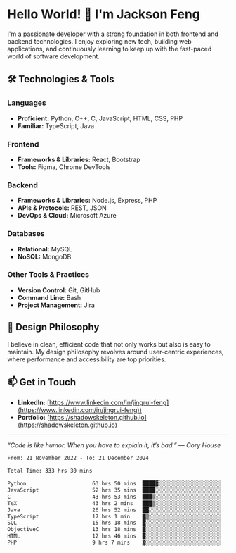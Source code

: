 # Hello World! 👋 I'm Jackson Feng

I'm a passionate developer with a strong foundation in both frontend and backend technologies. I enjoy exploring new tech, building web applications, and continuously learning to keep up with the fast-paced world of software development.

## 🛠 Technologies & Tools

### Languages
- **Proficient:** Python, C++, C, JavaScript, HTML, CSS, PHP
- **Familiar:** TypeScript, Java

### Frontend
- **Frameworks & Libraries:** React, Bootstrap
- **Tools:** Figma, Chrome DevTools

### Backend
- **Frameworks & Libraries:** Node.js, Express, PHP
- **APIs & Protocols:** REST, JSON
- **DevOps & Cloud:** Microsoft Azure

### Databases
- **Relational:** MySQL
- **NoSQL:** MongoDB

### Other Tools & Practices
- **Version Control:** Git, GitHub
- **Command Line:** Bash
- **Project Management:** Jira


## 🎨 Design Philosophy

I believe in clean, efficient code that not only works but also is easy to maintain. My design philosophy revolves around user-centric experiences, where performance and accessibility are top priorities.

## 📫 Get in Touch

- **LinkedIn:** [https://www.linkedin.com/in/jingrui-feng](https://www.linkedin.com/in/jingrui-feng))
- **Portfolio:** [https://shadowskeleton.github.io](https://shadowskeleton.github.io)

---

*“Code is like humor. When you have to explain it, it’s bad.” — Cory House*



<!--START_SECTION:waka-->

```txt
From: 21 November 2022 - To: 21 December 2024

Total Time: 333 hrs 30 mins

Python                     63 hrs 50 mins  ████▓░░░░░░░░░░░░░░░░░░░░   19.14 %
JavaScript                 52 hrs 35 mins  ████░░░░░░░░░░░░░░░░░░░░░   15.77 %
C                          43 hrs 53 mins  ███▒░░░░░░░░░░░░░░░░░░░░░   13.16 %
TeX                        43 hrs 2 mins   ███▒░░░░░░░░░░░░░░░░░░░░░   12.91 %
Java                       26 hrs 52 mins  ██░░░░░░░░░░░░░░░░░░░░░░░   08.06 %
TypeScript                 17 hrs 1 min    █▒░░░░░░░░░░░░░░░░░░░░░░░   05.10 %
SQL                        15 hrs 18 mins  █░░░░░░░░░░░░░░░░░░░░░░░░   04.59 %
ObjectiveC                 13 hrs 18 mins  █░░░░░░░░░░░░░░░░░░░░░░░░   03.99 %
HTML                       12 hrs 46 mins  █░░░░░░░░░░░░░░░░░░░░░░░░   03.83 %
PHP                        9 hrs 7 mins    ▓░░░░░░░░░░░░░░░░░░░░░░░░   02.74 %
```

<!--END_SECTION:waka-->

